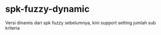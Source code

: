 # spk-fuzzy-dynamic
Versi dinamis dari spk fuzzy sebelumnya, kini support setting jumlah sub kriteria
